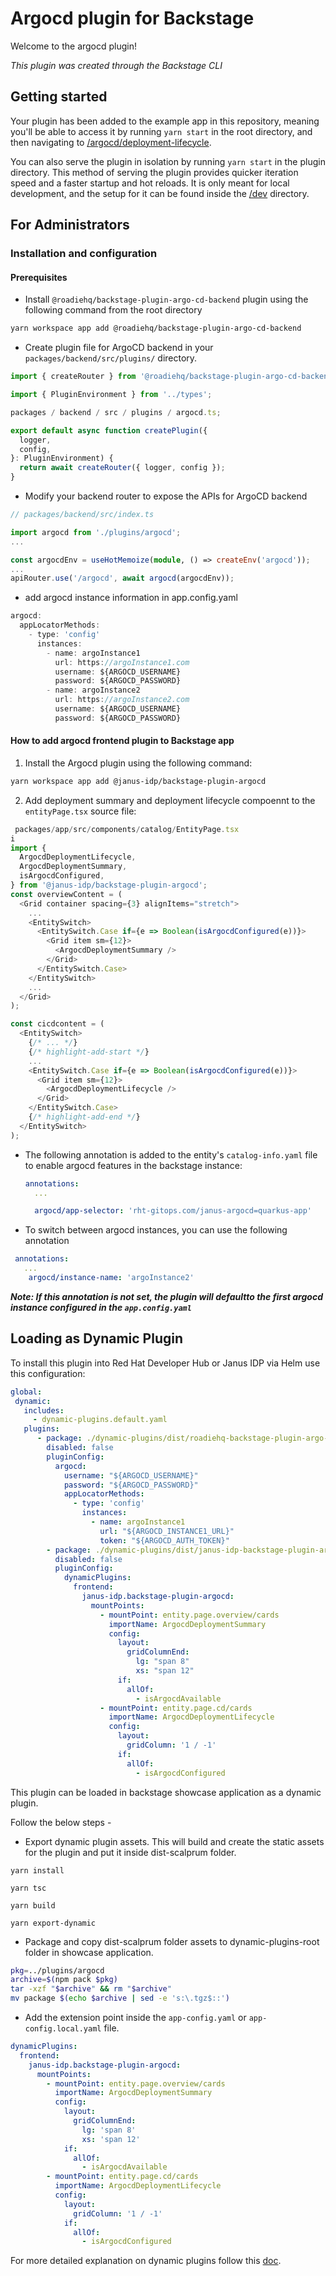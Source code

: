 # Argocd plugin for Backstage

Welcome to the argocd plugin!

_This plugin was created through the Backstage CLI_

## Getting started

Your plugin has been added to the example app in this repository, meaning you'll be able to access it by running `yarn start` in the root directory, and then navigating to [/argocd/deployment-lifecycle](http://localhost:3000/argocd/deployment-lifecycle).

You can also serve the plugin in isolation by running `yarn start` in the plugin directory.
This method of serving the plugin provides quicker iteration speed and a faster startup and hot reloads.
It is only meant for local development, and the setup for it can be found inside the [/dev](./dev) directory.

## For Administrators

### Installation and configuration

#### Prerequisites

- Install `@roadiehq/backstage-plugin-argo-cd-backend` plugin using the following command from the root directory
<!-- configure it by following [Argo CD Backend Plugin docs](https://www.npmjs.com/package/@roadiehq/backstage-plugin-argo-cd-backend) -->

```bash
yarn workspace app add @roadiehq/backstage-plugin-argo-cd-backend
```

- Create plugin file for ArgoCD backend in your `packages/backend/src/plugins/` directory.

```ts
import { createRouter } from '@roadiehq/backstage-plugin-argo-cd-backend';

import { PluginEnvironment } from '../types';

packages / backend / src / plugins / argocd.ts;

export default async function createPlugin({
  logger,
  config,
}: PluginEnvironment) {
  return await createRouter({ logger, config });
}
```

- Modify your backend router to expose the APIs for ArgoCD backend

```ts
// packages/backend/src/index.ts

import argocd from './plugins/argocd';
...

const argocdEnv = useHotMemoize(module, () => createEnv('argocd'));
...
apiRouter.use('/argocd', await argocd(argocdEnv));
```

- add argocd instance information in app.config.yaml

```ts
argocd:
  appLocatorMethods:
    - type: 'config'
      instances:
        - name: argoInstance1
          url: https://argoInstance1.com
          username: ${ARGOCD_USERNAME}
          password: ${ARGOCD_PASSWORD}
        - name: argoInstance2
          url: https://argoInstance2.com
          username: ${ARGOCD_USERNAME}
          password: ${ARGOCD_PASSWORD}
```

#### How to add argocd frontend plugin to Backstage app

1. Install the Argocd plugin using the following command:

```bash
yarn workspace app add @janus-idp/backstage-plugin-argocd
```

2. Add deployment summary and deployment lifecycle compoennt to the `entityPage.tsx` source file:

```ts
 packages/app/src/components/catalog/EntityPage.tsx
i
import {
  ArgocdDeploymentLifecycle,
  ArgocdDeploymentSummary,
  isArgocdConfigured,
} from '@janus-idp/backstage-plugin-argocd';
const overviewContent = (
  <Grid container spacing={3} alignItems="stretch">
    ...
    <EntitySwitch>
      <EntitySwitch.Case if={e => Boolean(isArgocdConfigured(e))}>
        <Grid item sm={12}>
          <ArgocdDeploymentSummary />
        </Grid>
      </EntitySwitch.Case>
    </EntitySwitch>
    ...
  </Grid>
);

const cicdcontent = (
  <EntitySwitch>
    {/* ... */}
    {/* highlight-add-start */}
    ...
    <EntitySwitch.Case if={e => Boolean(isArgocdConfigured(e))}>
      <Grid item sm={12}>
        <ArgocdDeploymentLifecycle />
      </Grid>
    </EntitySwitch.Case>
    {/* highlight-add-end */}
  </EntitySwitch>
);
```

- The following annotation is added to the entity's `catalog-info.yaml` file to enable argocd features in the backstage instance:

  ```yaml
  annotations:
    ...

    argocd/app-selector: 'rht-gitops.com/janus-argocd=quarkus-app'

  ```

- To switch between argocd instances, you can use the following annotation

```yaml
 annotations:
   ...
    argocd/instance-name: 'argoInstance2'
```

**_Note: If this annotation is not set, the plugin will defaultto the first argocd instance configured in the `app.config.yaml`_**

## Loading as Dynamic Plugin

To install this plugin into Red Hat Developer Hub or Janus IDP via Helm use this configuration:

```yaml
global:
 dynamic:
   includes:
     - dynamic-plugins.default.yaml
   plugins:
      - package: ./dynamic-plugins/dist/roadiehq-backstage-plugin-argo-cd-backend-dynamic
        disabled: false
        pluginConfig:
          argocd:
            username: "${ARGOCD_USERNAME}"
            password: "${ARGOCD_PASSWORD}"
            appLocatorMethods:
              - type: 'config'
                instances:
                  - name: argoInstance1
                    url: "${ARGOCD_INSTANCE1_URL}"
                    token: "${ARGOCD_AUTH_TOKEN}"
        - package: ./dynamic-plugins/dist/janus-idp-backstage-plugin-argocd
          disabled: false
          pluginConfig:
            dynamicPlugins:
              frontend:
                janus-idp.backstage-plugin-argocd:
                  mountPoints:
                    - mountPoint: entity.page.overview/cards
                      importName: ArgocdDeploymentSummary
                      config:
                        layout:
                          gridColumnEnd:
                            lg: "span 8"
                            xs: "span 12"
                        if:
                          allOf:
                            - isArgocdAvailable
                    - mountPoint: entity.page.cd/cards
                      importName: ArgocdDeploymentLifecycle
                      config:
                        layout:
                          gridColumn: '1 / -1'
                        if:
                          allOf:
                            - isArgocdConfigured

```

This plugin can be loaded in backstage showcase application as a dynamic plugin.

Follow the below steps -

- Export dynamic plugin assets. This will build and create the static assets for the plugin and put it inside dist-scalprum folder.

`yarn install`

`yarn tsc`

`yarn build`

`yarn export-dynamic`

- Package and copy dist-scalprum folder assets to dynamic-plugins-root folder in showcase application.

```sh
pkg=../plugins/argocd
archive=$(npm pack $pkg)
tar -xzf "$archive" && rm "$archive"
mv package $(echo $archive | sed -e 's:\.tgz$::')
```

- Add the extension point inside the `app-config.yaml` or `app-config.local.yaml` file.

```yaml
dynamicPlugins:
  frontend:
    janus-idp.backstage-plugin-argocd:
      mountPoints:
        - mountPoint: entity.page.overview/cards
          importName: ArgocdDeploymentSummary
          config:
            layout:
              gridColumnEnd:
                lg: 'span 8'
                xs: 'span 12'
            if:
              allOf:
                - isArgocdAvailable
        - mountPoint: entity.page.cd/cards
          importName: ArgocdDeploymentLifecycle
          config:
            layout:
              gridColumn: '1 / -1'
            if:
              allOf:
                - isArgocdConfigured
```

For more detailed explanation on dynamic plugins follow this [doc](https://github.com/janus-idp/backstage-showcase/blob/main/showcase-docs/dynamic-plugins.md).
